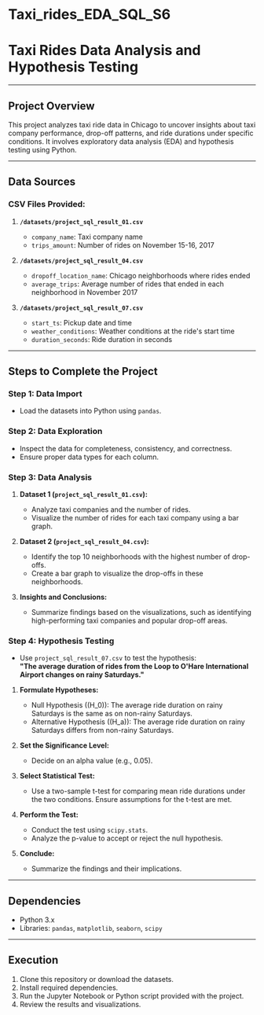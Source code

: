 # Taxi_rides_EDA_SQL_S6

# Taxi Rides Data Analysis and Hypothesis Testing

---

## Project Overview
This project analyzes taxi ride data in Chicago to uncover insights about taxi company performance, drop-off patterns, and ride durations under specific conditions. It involves exploratory data analysis (EDA) and hypothesis testing using Python.

---

## Data Sources
### CSV Files Provided:
1. **`/datasets/project_sql_result_01.csv`**  
   - `company_name`: Taxi company name  
   - `trips_amount`: Number of rides on November 15-16, 2017  

2. **`/datasets/project_sql_result_04.csv`**  
   - `dropoff_location_name`: Chicago neighborhoods where rides ended  
   - `average_trips`: Average number of rides that ended in each neighborhood in November 2017  

3. **`/datasets/project_sql_result_07.csv`**  
   - `start_ts`: Pickup date and time  
   - `weather_conditions`: Weather conditions at the ride's start time  
   - `duration_seconds`: Ride duration in seconds  

---

## Steps to Complete the Project

### Step 1: Data Import
- Load the datasets into Python using `pandas`.

### Step 2: Data Exploration
- Inspect the data for completeness, consistency, and correctness.
- Ensure proper data types for each column.

### Step 3: Data Analysis
1. **Dataset 1 (`project_sql_result_01.csv`):**
   - Analyze taxi companies and the number of rides.
   - Visualize the number of rides for each taxi company using a bar graph.

2. **Dataset 2 (`project_sql_result_04.csv`):**
   - Identify the top 10 neighborhoods with the highest number of drop-offs.
   - Create a bar graph to visualize the drop-offs in these neighborhoods.

3. **Insights and Conclusions:**
   - Summarize findings based on the visualizations, such as identifying high-performing taxi companies and popular drop-off areas.

### Step 4: Hypothesis Testing
- Use `project_sql_result_07.csv` to test the hypothesis:  
  **"The average duration of rides from the Loop to O'Hare International Airport changes on rainy Saturdays."**

1. **Formulate Hypotheses:**
   - Null Hypothesis (\(H_0\)): The average ride duration on rainy Saturdays is the same as on non-rainy Saturdays.  
   - Alternative Hypothesis (\(H_a\)): The average ride duration on rainy Saturdays differs from non-rainy Saturdays.

2. **Set the Significance Level:**
   - Decide on an alpha value (e.g., 0.05).

3. **Select Statistical Test:**
   - Use a two-sample t-test for comparing mean ride durations under the two conditions. Ensure assumptions for the t-test are met.

4. **Perform the Test:**
   - Conduct the test using `scipy.stats`.
   - Analyze the p-value to accept or reject the null hypothesis.

5. **Conclude:**
   - Summarize the findings and their implications.

---

## Dependencies
- Python 3.x  
- Libraries: `pandas`, `matplotlib`, `seaborn`, `scipy`

---

## Execution
1. Clone this repository or download the datasets.
2. Install required dependencies.
3. Run the Jupyter Notebook or Python script provided with the project.
4. Review the results and visualizations.
